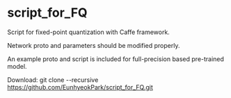 # script_for_FQ
Script for fixed-point quantization with Caffe framework.

Network proto and parameters should be modified properly.

An example proto and script is included for full-precision based pre-trained model.

Download: git clone --recursive https://github.com/EunhyeokPark/script_for_FQ.git


